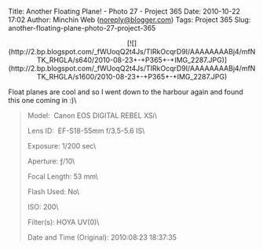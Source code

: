 Title: Another Floating Plane! - Photo 27 - Project 365
Date: 2010-10-22 17:02
Author: Minchin Web (noreply@blogger.com)
Tags: Project 365
Slug: another-floating-plane-photo-27-project-365

<div class="separator" style="clear: both; text-align: center;">

</p>
<p>
[![](http://2.bp.blogspot.com/_fWUoqQ2t4Js/TIRkOcqrD9I/AAAAAAAABj4/mfNTK_RHGLA/s640/2010-08-23+-+P365+-+IMG_2287.JPG)](http://2.bp.blogspot.com/_fWUoqQ2t4Js/TIRkOcqrD9I/AAAAAAAABj4/mfNTK_RHGLA/s1600/2010-08-23+-+P365+-+IMG_2287.JPG)

</div>

</p>
Float planes are cool and so I went down to the harbour again and found
this one coming in :)\

> </p>
> <span style="color: #666666;">Model: </span> Canon EOS DIGITAL REBEL
> XSi\
>
> <span style="color: #666666;">Lens ID: </span> EF-S18-55mm f/3.5-5.6
> IS\
>
> <span style="color: #666666;">Exposure: </span>1/200 sec\
>
> <span style="color: #666666;">Aperture: </span>ƒ/10\
>
> <span style="color: #666666;">Focal Length: </span>53 mm\
>
> <span style="color: #666666;">Flash Used: </span>No\
>
> <span style="color: #666666;">ISO: </span>200\
>
> <span style="color: #666666;">Filter(s): </span>HOYA UV(0)\
>
> <span style="color: #666666;">Date and Time
> (Original): </span>2010:08:23 18:37:35
>
> <p>

</p>


